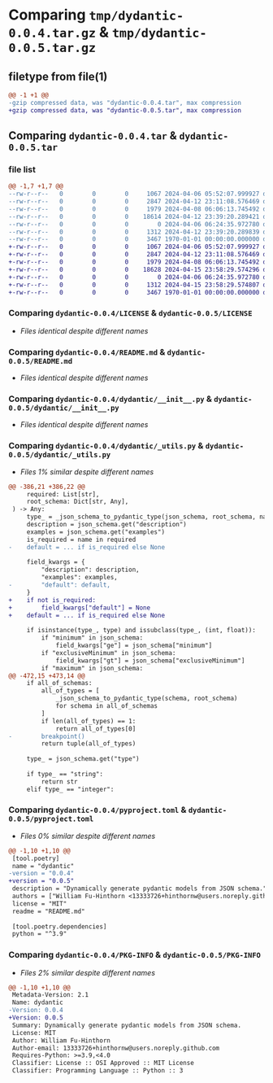 # Comparing `tmp/dydantic-0.0.4.tar.gz` & `tmp/dydantic-0.0.5.tar.gz`

## filetype from file(1)

```diff
@@ -1 +1 @@
-gzip compressed data, was "dydantic-0.0.4.tar", max compression
+gzip compressed data, was "dydantic-0.0.5.tar", max compression
```

## Comparing `dydantic-0.0.4.tar` & `dydantic-0.0.5.tar`

### file list

```diff
@@ -1,7 +1,7 @@
--rw-r--r--   0        0        0     1067 2024-04-06 05:52:07.999927 dydantic-0.0.4/LICENSE
--rw-r--r--   0        0        0     2847 2024-04-12 23:11:08.576469 dydantic-0.0.4/README.md
--rw-r--r--   0        0        0     1979 2024-04-08 06:06:13.745492 dydantic-0.0.4/dydantic/__init__.py
--rw-r--r--   0        0        0    18614 2024-04-12 23:39:20.289421 dydantic-0.0.4/dydantic/_utils.py
--rw-r--r--   0        0        0        0 2024-04-06 06:24:35.972780 dydantic-0.0.4/dydantic/py.typed
--rw-r--r--   0        0        0     1312 2024-04-12 23:39:20.289839 dydantic-0.0.4/pyproject.toml
--rw-r--r--   0        0        0     3467 1970-01-01 00:00:00.000000 dydantic-0.0.4/PKG-INFO
+-rw-r--r--   0        0        0     1067 2024-04-06 05:52:07.999927 dydantic-0.0.5/LICENSE
+-rw-r--r--   0        0        0     2847 2024-04-12 23:11:08.576469 dydantic-0.0.5/README.md
+-rw-r--r--   0        0        0     1979 2024-04-08 06:06:13.745492 dydantic-0.0.5/dydantic/__init__.py
+-rw-r--r--   0        0        0    18628 2024-04-15 23:58:29.574296 dydantic-0.0.5/dydantic/_utils.py
+-rw-r--r--   0        0        0        0 2024-04-06 06:24:35.972780 dydantic-0.0.5/dydantic/py.typed
+-rw-r--r--   0        0        0     1312 2024-04-15 23:58:29.574807 dydantic-0.0.5/pyproject.toml
+-rw-r--r--   0        0        0     3467 1970-01-01 00:00:00.000000 dydantic-0.0.5/PKG-INFO
```

### Comparing `dydantic-0.0.4/LICENSE` & `dydantic-0.0.5/LICENSE`

 * *Files identical despite different names*

### Comparing `dydantic-0.0.4/README.md` & `dydantic-0.0.5/README.md`

 * *Files identical despite different names*

### Comparing `dydantic-0.0.4/dydantic/__init__.py` & `dydantic-0.0.5/dydantic/__init__.py`

 * *Files identical despite different names*

### Comparing `dydantic-0.0.4/dydantic/_utils.py` & `dydantic-0.0.5/dydantic/_utils.py`

 * *Files 1% similar despite different names*

```diff
@@ -386,21 +386,22 @@
     required: List[str],
     root_schema: Dict[str, Any],
 ) -> Any:
     type_ = _json_schema_to_pydantic_type(json_schema, root_schema, name_=name.title())
     description = json_schema.get("description")
     examples = json_schema.get("examples")
     is_required = name in required
-    default = ... if is_required else None
 
     field_kwargs = {
         "description": description,
         "examples": examples,
-        "default": default,
     }
+    if not is_required:
+        field_kwargs["default"] = None
+    default = ... if is_required else None
 
     if isinstance(type_, type) and issubclass(type_, (int, float)):
         if "minimum" in json_schema:
             field_kwargs["ge"] = json_schema["minimum"]
         if "exclusiveMinimum" in json_schema:
             field_kwargs["gt"] = json_schema["exclusiveMinimum"]
         if "maximum" in json_schema:
@@ -472,15 +473,14 @@
     if all_of_schemas:
         all_of_types = [
             _json_schema_to_pydantic_type(schema, root_schema)
             for schema in all_of_schemas
         ]
         if len(all_of_types) == 1:
             return all_of_types[0]
-        breakpoint()
         return tuple(all_of_types)
 
     type_ = json_schema.get("type")
 
     if type_ == "string":
         return str
     elif type_ == "integer":
```

### Comparing `dydantic-0.0.4/pyproject.toml` & `dydantic-0.0.5/pyproject.toml`

 * *Files 0% similar despite different names*

```diff
@@ -1,10 +1,10 @@
 [tool.poetry]
 name = "dydantic"
-version = "0.0.4"
+version = "0.0.5"
 description = "Dynamically generate pydantic models from JSON schema."
 authors = ["William Fu-Hinthorn <13333726+hinthornw@users.noreply.github.com>"]
 license = "MIT"
 readme = "README.md"
 
 [tool.poetry.dependencies]
 python = "^3.9"
```

### Comparing `dydantic-0.0.4/PKG-INFO` & `dydantic-0.0.5/PKG-INFO`

 * *Files 2% similar despite different names*

```diff
@@ -1,10 +1,10 @@
 Metadata-Version: 2.1
 Name: dydantic
-Version: 0.0.4
+Version: 0.0.5
 Summary: Dynamically generate pydantic models from JSON schema.
 License: MIT
 Author: William Fu-Hinthorn
 Author-email: 13333726+hinthornw@users.noreply.github.com
 Requires-Python: >=3.9,<4.0
 Classifier: License :: OSI Approved :: MIT License
 Classifier: Programming Language :: Python :: 3
```


